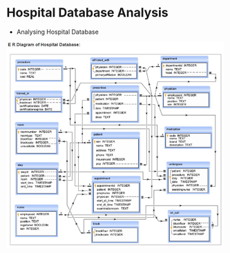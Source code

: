 # Hospital Database Analysis
- Analysing Hospital Database

![Hospital-Database](./images/E%20R%20Diagram%20of%20Hospital%20Database.jpg)